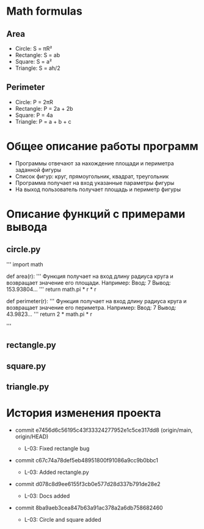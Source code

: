 # Math formulas
## Area
- Circle: S = πR²
- Rectangle: S = ab
- Square: S = a²
- Triangle: S = ah/2

## Perimeter
- Circle: P = 2πR
- Rectangle: P = 2a + 2b
- Square: P = 4a
- Triangle: P = a + b + c

# Общее описание работы программ
- Программы отвечают за нахождение площади и периметра заданной фигуры
-  Список фигур: круг, прямоугольник, квадрат, треугольник
-  Программа получает на вход указанные параметры фигуры
-  На выход пользователь получает площадь и периметр фигуры
 
# Описание функций с примерами вывода
## circle.py
'''
import math


def area(r):
'''
Функция получает на вход длину радиуса круга и возвращает значение его площади.
Например:
Ввод: 7
Вывод: 153.93804... 
'''
    return math.pi * r * r


def perimeter(r):
'''
Функция получает на вход длину радиуса круга и возвращает значение его периметра.
Например:
Ввод: 7
Вывод: 43.9823... 
'''
    return 2 * math.pi * r

'''

## rectangle.py

## square.py

## triangle.py

# История изменения проекта
- commit e7456d6c56195c43f33324277952e1c5ce317dd8 (origin/main, origin/HEAD)
   - L-03: Fixed rectangle bug

- commit c67c74a78def5eb48951800f91086a9cc9b0bbc1
   - L-03: Added rectangle.py

- commit d078c8d9ee6155f3cb0e577d28d337b791de28e2
   - L-03: Docs added

- commit 8ba9aeb3cea847b63a91ac378a2a6db758682460
   - L-03: Circle and square added
